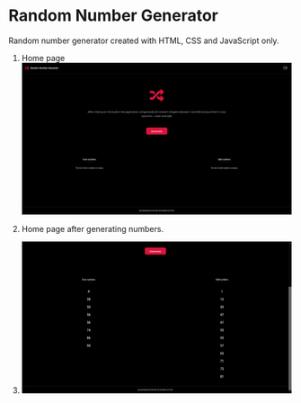 # Random Number Generator

Random number generator created with HTML, CSS and JavaScript only.

1. Home page
![Screenshot](./screenshots/home.png)

2. Home page after generating numbers.
3. ![Screenshot](./screenshots/home2.png)
